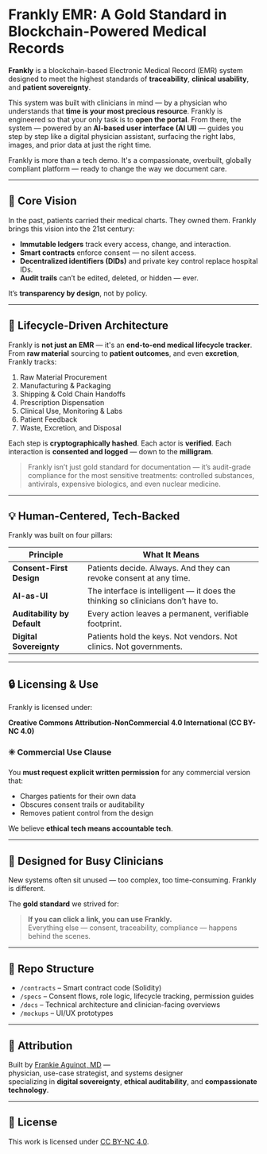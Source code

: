 # Frankly EMR: A Gold Standard in Blockchain-Powered Medical Records

**Frankly** is a blockchain-based Electronic Medical Record (EMR) system designed to meet the highest standards of **traceability**, **clinical usability**, and **patient sovereignty**.

This system was built with clinicians in mind — by a physician who understands that **time is your most precious resource**. Frankly is engineered so that your only task is to **open the portal**. From there, the system — powered by an **AI-based user interface (AI UI)** — guides you step by step like a digital physician assistant, surfacing the right labs, images, and prior data at just the right time.

Frankly is more than a tech demo. It's a compassionate, overbuilt, globally compliant platform — ready to change the way we document care.

---

## 🧠 Core Vision

In the past, patients carried their medical charts. They owned them. Frankly brings this vision into the 21st century:

- **Immutable ledgers** track every access, change, and interaction.
- **Smart contracts** enforce consent — no silent access.
- **Decentralized identifiers (DIDs)** and private key control replace hospital IDs.
- **Audit trails** can’t be edited, deleted, or hidden — ever.

It’s **transparency by design**, not by policy.

---

## 🔁 Lifecycle-Driven Architecture

Frankly is **not just an EMR** — it's an **end-to-end medical lifecycle tracker**. From **raw material** sourcing to **patient outcomes**, and even **excretion**, Frankly tracks:

1. Raw Material Procurement
2. Manufacturing & Packaging
3. Shipping & Cold Chain Handoffs
4. Prescription Dispensation
5. Clinical Use, Monitoring & Labs
6. Patient Feedback
7. Waste, Excretion, and Disposal

Each step is **cryptographically hashed**. Each actor is **verified**. Each interaction is **consented and logged** — down to the **milligram**.

> Frankly isn’t just gold standard for documentation — it’s audit-grade compliance for the most sensitive treatments: controlled substances, antivirals, expensive biologics, and even nuclear medicine.

---

## 💡 Human-Centered, Tech-Backed

Frankly was built on four pillars:

| Principle | What It Means |
|----------|----------------|
| **Consent-First Design** | Patients decide. Always. And they can revoke consent at any time. |
| **AI-as-UI** | The interface is intelligent — it does the thinking so clinicians don’t have to. |
| **Auditability by Default** | Every action leaves a permanent, verifiable footprint. |
| **Digital Sovereignty** | Patients hold the keys. Not vendors. Not clinics. Not governments. |

---

## 🔒 Licensing & Use

Frankly is licensed under:

**Creative Commons Attribution-NonCommercial 4.0 International (CC BY-NC 4.0)**

### ✳️ Commercial Use Clause
You **must request explicit written permission** for any commercial version that:
- Charges patients for their own data
- Obscures consent trails or auditability
- Removes patient control from the design

We believe **ethical tech means accountable tech**.

---

## 🧠 Designed for Busy Clinicians

New systems often sit unused — too complex, too time-consuming. Frankly is different.

The **gold standard** we strived for:  
> **If you can click a link, you can use Frankly.**  
> Everything else — consent, traceability, compliance — happens behind the scenes.

---

## 📂 Repo Structure

- `/contracts` – Smart contract code (Solidity)
- `/specs` – Consent flows, role logic, lifecycle tracking, permission guides
- `/docs` – Technical architecture and clinician-facing overviews
- `/mockups` – UI/UX prototypes

---

## 🧾 Attribution

Built by [Frankie Aguinot, MD](https://www.linkedin.com/in/frankieaguinotmd/) —  
physician, use-case strategist, and systems designer  
specializing in **digital sovereignty**, **ethical auditability**, and **compassionate technology**.

---

## 🔗 License

This work is licensed under [CC BY-NC 4.0](https://creativecommons.org/licenses/by-nc/4.0/).
